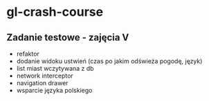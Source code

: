 # gl-crash-course

## Zadanie testowe - zajęcia V
* refaktor
* dodanie widoku ustwień (czas po jakim odświeża pogodę, język)
* list miast wczytywana z db
* network interceptor
* navigation drawer
* wsparcie języka polskiego
